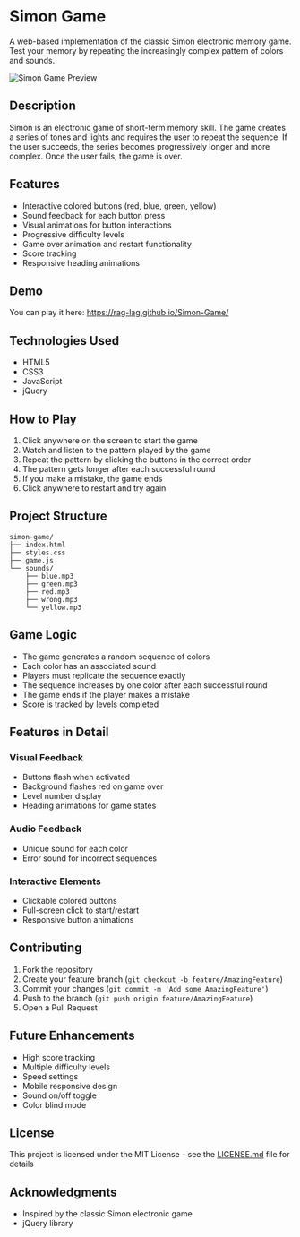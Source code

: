 # Simon Game

A web-based implementation of the classic Simon electronic memory game. Test your memory by repeating the increasingly complex pattern of colors and sounds.

![Simon Game Preview](add_your_screenshot_here.png)

## Description

Simon is an electronic game of short-term memory skill. The game creates a series of tones and lights and requires the user to repeat the sequence. If the user succeeds, the series becomes progressively longer and more complex. Once the user fails, the game is over.

## Features

- Interactive colored buttons (red, blue, green, yellow)
- Sound feedback for each button press
- Visual animations for button interactions
- Progressive difficulty levels
- Game over animation and restart functionality
- Score tracking
- Responsive heading animations

## Demo

You can play it here: https://rag-lag.github.io/Simon-Game/

## Technologies Used

- HTML5
- CSS3
- JavaScript
- jQuery

## How to Play

1. Click anywhere on the screen to start the game
2. Watch and listen to the pattern played by the game
3. Repeat the pattern by clicking the buttons in the correct order
4. The pattern gets longer after each successful round
5. If you make a mistake, the game ends
6. Click anywhere to restart and try again

## Project Structure

```
simon-game/
├── index.html
├── styles.css
├── game.js
└── sounds/
    ├── blue.mp3
    ├── green.mp3
    ├── red.mp3
    ├── wrong.mp3
    └── yellow.mp3
```

## Game Logic

- The game generates a random sequence of colors
- Each color has an associated sound
- Players must replicate the sequence exactly
- The sequence increases by one color after each successful round
- The game ends if the player makes a mistake
- Score is tracked by levels completed

## Features in Detail

### Visual Feedback

- Buttons flash when activated
- Background flashes red on game over
- Level number display
- Heading animations for game states

### Audio Feedback

- Unique sound for each color
- Error sound for incorrect sequences

### Interactive Elements

- Clickable colored buttons
- Full-screen click to start/restart
- Responsive button animations

## Contributing

1. Fork the repository
2. Create your feature branch (`git checkout -b feature/AmazingFeature`)
3. Commit your changes (`git commit -m 'Add some AmazingFeature'`)
4. Push to the branch (`git push origin feature/AmazingFeature`)
5. Open a Pull Request

## Future Enhancements

- High score tracking
- Multiple difficulty levels
- Speed settings
- Mobile responsive design
- Sound on/off toggle
- Color blind mode

## License

This project is licensed under the MIT License - see the [LICENSE.md](LICENSE.md) file for details

## Acknowledgments

- Inspired by the classic Simon electronic game
- jQuery library
